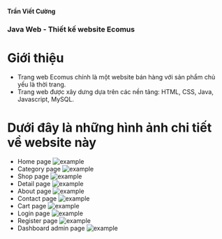 #### Trần Viết Cường
 ### Java Web - Thiết kế website Ecomus
 # Giới thiệu
 - Trang web Ecomus chính là một website bán hàng với sản phẩm chủ yếu là thời trang.
 - Trang web được xây dưng dựa trên các nền tảng: HTML, CSS, Java, Javascript, MySQL.
# Dưới đây là những hình ảnh chi tiết về website này
- Home page
![example](./images/home.jpg)
- Category page
![example](./images/category.jpg)
- Shop page
![example](./images/shop.jpg)
- Detail page
![example](./images/detail.jpg)
- About page
![example](./images/about.jpg)
- Contact page
![example](./images/contact.jpg)
- Cart page
![example](./images/cart-checkout.jpg)
- Login page
![example](./images/login.jpg)
- Register page
![example](./images/rigister.jpg)
- Dashboard admin page
![example](./images/dashboard.jpg)
